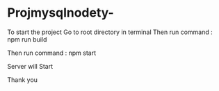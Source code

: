 # Projmysqlnodety-

To start the project Go to root directory in terminal
Then run command : 
npm run build

Then run command :
npm start

Server will Start

Thank you
